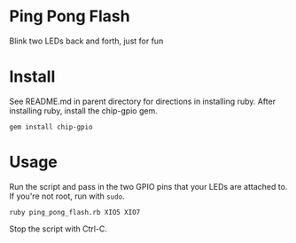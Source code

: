 # Ping Pong Flash
Blink two LEDs back and forth, just for fun

# Install 

See README.md in parent directory for directions in installing ruby. After installing ruby, install the chip-gpio gem.

    gem install chip-gpio

# Usage

Run the script and pass in the two GPIO pins that your LEDs are attached to. If you're not root, run with `sudo`. 

    ruby ping_pong_flash.rb XIO5 XIO7

Stop the script with Ctrl-C.  